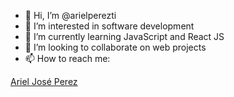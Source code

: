 - 👋 Hi, I’m @arielperezti
- 👀 I’m interested in software development
- 🌱 I’m currently learning JavaScript and React JS
- 💞️ I’m looking to collaborate on web projects
- 📫 How to reach me:
<div class="badge-base LI-profile-badge" data-locale="es_ES" data-size="medium" data-theme="dark" data-type="VERTICAL" data-vanity="arielperezti" data-version="v1"><a class="badge-base__link LI-simple-link" href="https://co.linkedin.com/in/arielperezti?trk=profile-badge">Ariel José Perez</a></div>
               

<!---
arielperezti/arielperezti is a ✨ special ✨ repository because its `README.md` (this file) appears on your GitHub profile.
You can click the Preview link to take a look at your changes.
--->
